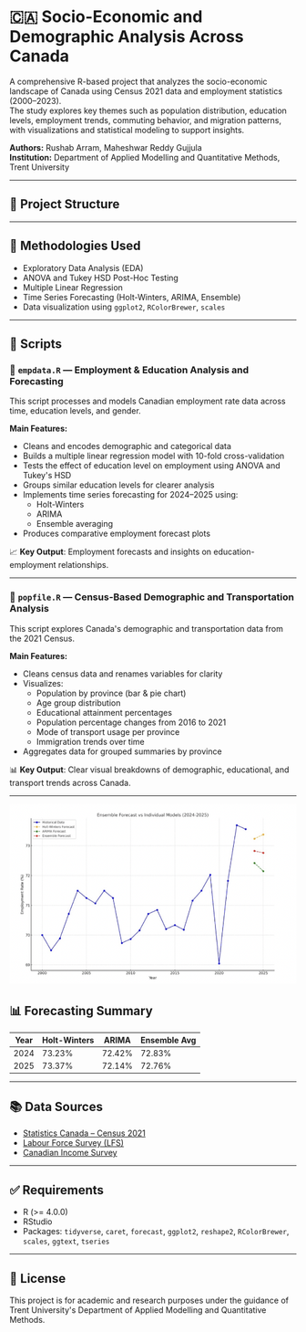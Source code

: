 # 🇨🇦 Socio-Economic and Demographic Analysis Across Canada

A comprehensive R-based project that analyzes the socio-economic landscape of Canada using Census 2021 data and employment statistics (2000–2023).  
The study explores key themes such as population distribution, education levels, employment trends, commuting behavior, and migration patterns, with visualizations and statistical modeling to support insights.

**Authors:** Rushab Arram, Maheshwar Reddy Gujjula  
**Institution:** Department of Applied Modelling and Quantitative Methods, Trent University  

---

## 📁 Project Structure


---

## 🔬 Methodologies Used

- Exploratory Data Analysis (EDA)
- ANOVA and Tukey HSD Post-Hoc Testing
- Multiple Linear Regression
- Time Series Forecasting (Holt-Winters, ARIMA, Ensemble)
- Data visualization using `ggplot2`, `RColorBrewer`, `scales`

---

## 📜 Scripts

### 🔹 `empdata.R` — Employment & Education Analysis and Forecasting

This script processes and models Canadian employment rate data across time, education levels, and gender.

**Main Features:**
- Cleans and encodes demographic and categorical data
- Builds a multiple linear regression model with 10-fold cross-validation
- Tests the effect of education level on employment using ANOVA and Tukey's HSD
- Groups similar education levels for clearer analysis
- Implements time series forecasting for 2024–2025 using:
  - Holt-Winters
  - ARIMA
  - Ensemble averaging
- Produces comparative employment forecast plots

📈 **Key Output**: Employment forecasts and insights on education-employment relationships.

---

### 🔹 `popfile.R` — Census-Based Demographic and Transportation Analysis

This script explores Canada's demographic and transportation data from the 2021 Census.

**Main Features:**
- Cleans census data and renames variables for clarity
- Visualizes:
  - Population by province (bar & pie chart)
  - Age group distribution
  - Educational attainment percentages
  - Population percentage changes from 2016 to 2021
  - Mode of transport usage per province
  - Immigration trends over time
- Aggregates data for grouped summaries by province

📊 **Key Output**: Clear visual breakdowns of demographic, educational, and transport trends across Canada.

---

![Dashboard Screenshot](assets/1234.png)

## 📊 Forecasting Summary

| Year | Holt-Winters | ARIMA | Ensemble Avg |
|------|--------------|--------|--------------|
| 2024 | 73.23%       | 72.42% | 72.83%       |
| 2025 | 73.37%       | 72.14% | 72.76%       |

---

## 📚 Data Sources

- [Statistics Canada – Census 2021](https://www12.statcan.gc.ca/census-recensement/2021/)
- [Labour Force Survey (LFS)](https://www150.statcan.gc.ca/n1/en/subjects/labour/)
- [Canadian Income Survey](https://www150.statcan.gc.ca/n1/daily-quotidien/240426/dq240426a-eng.htm)

---

## ✅ Requirements

- R (>= 4.0.0)
- RStudio
- Packages: `tidyverse`, `caret`, `forecast`, `ggplot2`, `reshape2`, `RColorBrewer`, `scales`, `ggtext`, `tseries`

---

## 📄 License

This project is for academic and research purposes under the guidance of Trent University's Department of Applied Modelling and Quantitative Methods.

